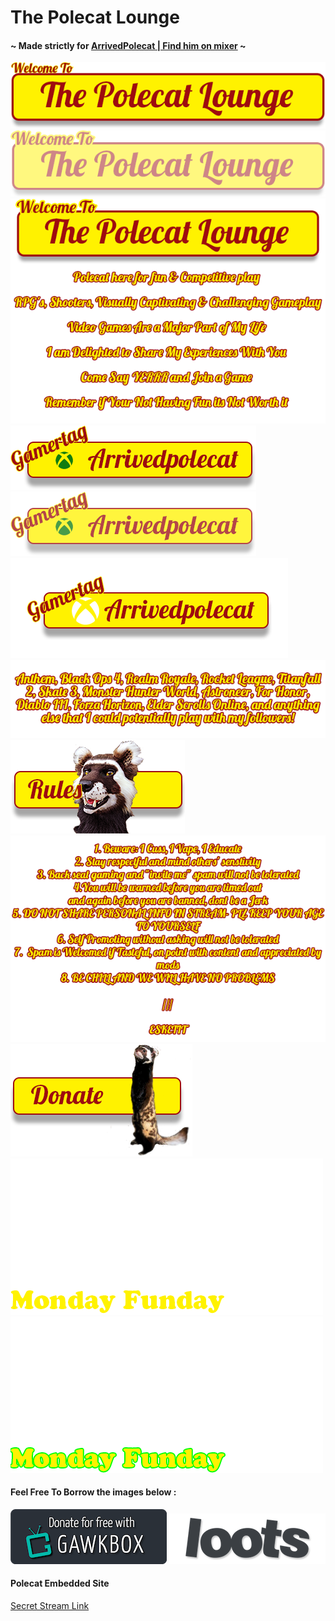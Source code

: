 # The Polecat Lounge

#### ~ Made strictly for [ArrivedPolecat | Find him on mixer](https://mixer.com/ArrivedPolecat) ~

<img src="welcome.png">
<img src="welcome-overlay50.png">
<img src="welcome_intro.png">
<img src="gamertag.png">
<img src="gamertag75.png">
<img src="gamertag_a.png">
<img src="playedgames.png"
<img src="schedule_button_left.png">
<img src="rules_center.png">
<img src="ruleslist.png">
<img src="donate.png">
<img src="monday-funday-stroke.gif">
<img src="mondayfunday.gif">

#### Feel Free To Borrow the images below :
<img src="GawkBox.png">
<img src="loots.png">

#### Polecat Embedded Site

[Secret Stream Link](https://jeremysmai.github.io/thepolecatlounge/thelounge.html)
